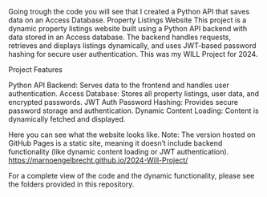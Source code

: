 
Going trough the code you will see that I created a Python API that saves data on an Access Database.
Property Listings Website
This project is a dynamic property listings website built using a Python API backend with data stored in an Access database. The backend handles requests, retrieves and displays listings dynamically, and uses JWT-based password hashing for secure user authentication.
This was my WILL Project for 2024. 

Project Features

Python API Backend: Serves data to the frontend and handles user authentication.
Access Database: Stores all property listings, user data, and encrypted passwords.
JWT Auth Password Hashing: Provides secure password storage and authentication.
Dynamic Content Loading: Content is dynamically fetched and displayed.

Here you can see what the website looks like.
Note: The version hosted on GitHub Pages is a static site, meaning it doesn’t include backend functionality (like dynamic content loading or JWT authentication).
https://marnoengelbrecht.github.io/2024-Will-Project/

For a complete view of the code and the dynamic functionality, please see the folders provided in this repository.

